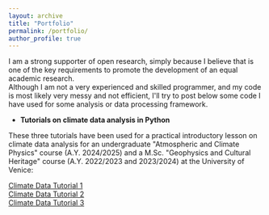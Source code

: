 ```yaml
---
layout: archive
title: "Portfolio"
permalink: /portfolio/
author_profile: true
---
```


I am a strong supporter of open research, simply because I believe that is one of the key requirements to promote the development of an equal academic research. \
Although I am not a very experienced and skilled programmer, and my code is most likely very messy and not efficient, I'll try to post below some code I have used for some analysis or data processing framework.  

- **Tutorials on climate data analysis in Python**

These three tutorials have been used for a practical introductory lesson on climate data analysis for an undergraduate "Atmospheric and Climate Physics" course (A.Y. 2024/2025) and a M.Sc. "Geophysics and Cultural Heritage" course (A.Y. 2022/2023 and 2023/2024) at the University of Venice:

[Climate Data Tutorial 1](/assets/portfolio/Climate_Data_Lesson_Part1.html) \
[Climate Data Tutorial 2](/assets/portfolio/Climate_Data_Lesson_Part2.html) \
[Climate Data Tutorial 3](/assets/portfolio/Climate_Data_Lesson_Part3.html)

